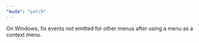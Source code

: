 ```yaml
---
"muda": "patch"
---
```


On Windows, fix events not emitted for other menus after using a menu as a context menu.
